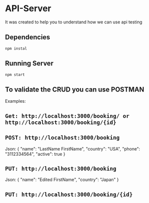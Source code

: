 # API-Server
It was created to help you to understand how we can use api testing
## Dependencies
`npm instal`
## Running Server
`npm start`
## To validate the CRUD you can use POSTMAN
Examples:

## `Get: http://localhost:3000/booking/ or http://localhost:3000/booking/{id}`

## `POST: http://localhost:3000/booking`
Json:
{
    "name": "LastName FirstName",
    "country": "USA",
    "phone": "3112334564",
    "active": true
}
## `PUT: http://localhost:3000/booking`
Json:
{
    "name": "Edited FirstName",
    "country": "Japan"
}
## `PUT: http://localhost:3000/booking/{id}`